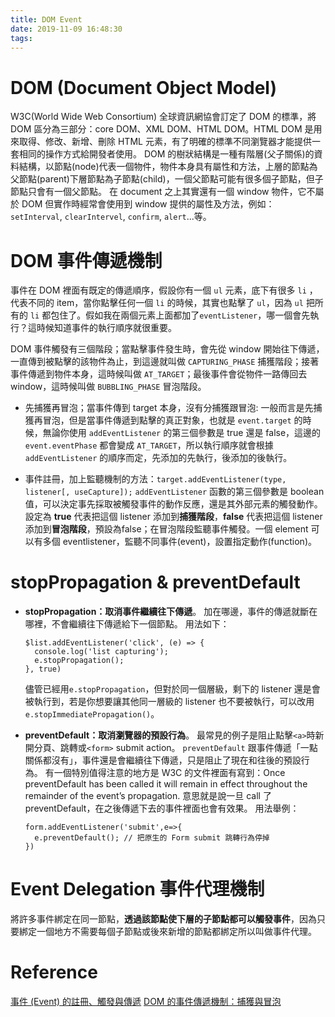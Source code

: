 ```yaml
---
title: DOM Event
date: 2019-11-09 16:48:30
tags:
---
```


# DOM (Document Object Model)

W3C(World Wide Web Consortium) 全球資訊網協會訂定了 DOM 的標準，將 DOM 區分為三部分：core DOM、XML DOM、HTML DOM。HTML DOM 是用來取得、修改、新增、刪除 HTML 元素，有了明確的標準不同瀏覽器才能提供一套相同的操作方式給開發者使用。
DOM 的樹狀結構是一種有階層(父子關係)的資料結構，以節點(node)代表一個物件，物件本身具有屬性和方法，上層的節點為父節點(parent)下層節點為子節點(child)，一個父節點可能有很多個子節點，但子節點只會有一個父節點。
在 document 之上其實還有一個 window 物件，它不屬於 DOM 但實作時經常會使用到 window 提供的屬性及方法，例如： `setInterval`, `clearIntervel`, `confirm`, `alert`...等。

# DOM 事件傳遞機制

事件在 DOM 裡面有既定的傳遞順序，假設你有一個 `ul` 元素，底下有很多 `li` ，代表不同的 item，當你點擊任何一個 `li` 的時候，其實也點擊了 `ul`，因為 `ul` 把所有的 `li` 都包住了。假如我在兩個元素上面都加了`eventListener`，哪一個會先執行？這時候知道事件的執行順序就很重要。

DOM 事件觸發有三個階段；當點擊事件發生時，會先從 window 開始往下傳遞，一直傳到被點擊的該物件為止，到這邊就叫做 `CAPTURING_PHASE` 捕獲階段；接著事件傳遞到物件本身，這時候叫做 `AT_TARGET`；最後事件會從物件一路傳回去 window，這時候叫做 `BUBBLING_PHASE` 冒泡階段。

- 先捕獲再冒泡；當事件傳到 target 本身，沒有分捕獲跟冒泡:
  一般而言是先捕獲再冒泡，但是當事件傳遞到點擊的真正對象，也就是 `event.target` 的時候，無論你使用 `addEventListener` 的第三個參數是 true 還是 false，這邊的 `event.eventPhase` 都會變成 `AT_TARGET`，所以執行順序就會根據 `addEventListener` 的順序而定，先添加的先執行，後添加的後執行。

- 事件註冊，加上監聽機制的方法：`target.addEventListener(type, listener[, useCapture]);`
  `addEventListener` 函數的第三個參數是 boolean 值，可以決定事先採取被觸發事件的動作反應，還是其外部元素的觸發動作。設定為 **true** 代表把這個 listener 添加到**捕獲階段**，**false** 代表把這個 listener 添加到**冒泡階段**，預設為false；在冒泡階段監聽事件觸發。一個 element 可以有多個 eventlistener，監聽不同事件(event)，設置指定動作(function)。

# stopPropagation & preventDefault 

- **stopPropagation：取消事件繼續往下傳遞**。
  加在哪邊，事件的傳遞就斷在哪裡，不會繼續往下傳遞給下一個節點。
  用法如下：
  ```
  $list.addEventListener('click', (e) => {
    console.log('list capturing');
    e.stopPropagation();
  }, true)
  ```
  儘管已經用`e.stopPropagation`，但對於同一個層級，剩下的 listener 還是會被執行到，若是你想要讓其他同一層級的 listener 也不要被執行，可以改用 `e.stopImmediatePropagation()`。

- **preventDefault：取消瀏覽器的預設行為**。
  最常見的例子是阻止點擊`<a>`時新開分頁、跳轉或`<form>` submit action。
  `preventDefault` 跟事件傳遞「一點關係都沒有」，事件還是會繼續往下傳遞，只是阻止了現在和往後的預設行為。
  有一個特別值得注意的地方是 W3C 的文件裡面有寫到：Once preventDefault has been called it will remain in effect throughout the remainder of the event’s propagation. 意思就是說一旦 call 了 preventDefault，在之後傳遞下去的事件裡面也會有效果。
  用法舉例：
  ```
  form.addEventListener('submit',e=>{
    e.preventDefault(); // 把原生的 Form submit 跳轉行為停掉
  })
  ```

# Event Delegation 事件代理機制

將許多事件綁定在同一節點，**透過該節點使下層的子節點都可以觸發事件**，因為只要綁定一個地方不需要每個子節點或後來新增的節點都綁定所以叫做事件代理。

# Reference

[事件 (Event) 的註冊、觸發與傳遞](https://medium.com/@realdennis/javascript-%E4%BA%8B%E4%BB%B6-event-da8104c5c98c)
[DOM 的事件傳遞機制：捕獲與冒泡](https://blog.techbridge.cc/2017/07/15/javascript-event-propagation/)
